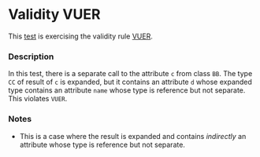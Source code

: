 # Validity VUER

This [test](.) is exercising the validity rule [VUER](../../vuer/Readme.md).

### Description

In this test, there is a separate call to the attribute `c` from class `BB`. The type `CC` of result of `c` is expanded, but it contains an attribute `d` whose expanded type contains an attribute `name` whose type is reference but not separate. This violates `VUER`.

### Notes

* This is a case where the result is expanded and contains *indirectly* an attribute whose type is reference but not separate.

